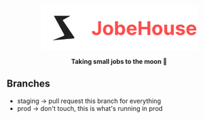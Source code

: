 <a href="https://jobehouse.vercel.app"><p align="center">
<img height=100 src="client/src/Resources/icon-with-text.svg"/>

</p></a>
<p align="center">
  <strong>Taking small jobs to the moon 🚀</strong>
</p>

## Branches

- staging -> pull request this branch for everything
- prod -> don't touch, this is what's running in prod
